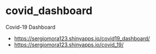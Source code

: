 # covid_dashboard
Covid-19 Dashboard
* https://sergiomora123.shinyapps.io/covid19_dashboard/
* https://sergiomora123.shinyapps.io/covid_19/
